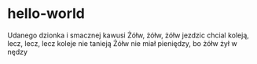 # hello-world
Udanego dzionka i smacznej kawusi
Żółw, żółw, żółw jezdzic chcial koleją, lecz, lecz, lecz koleje nie tanieją
Żółw nie miał pieniędzy, bo żółw żył w nędzy
